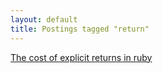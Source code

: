 ```yaml
---
layout: default
title: Postings tagged "return"
---
```

[The cost of explicit returns in ruby](http:///2009/08/the-cost-of-explicit-returns-in-ruby)<br />

